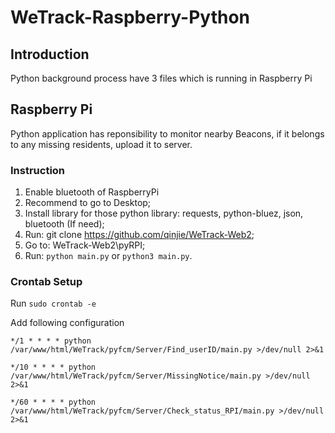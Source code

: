 # WeTrack-Raspberry-Python

## Introduction

Python background process have 3 files which is running in Raspberry Pi
    
## Raspberry Pi

Python application has reponsibility to monitor nearby  Beacons, if it belongs to any missing residents, upload it to server. 

### Instruction

1.	Enable bluetooth of RaspberryPi
2.	Recommend to go to Desktop;
3.	Install library for those python library: requests, python-bluez, json, bluetooth (If need);
4.	Run: git clone https://github.com/qinjie/WeTrack-Web2;
5.	Go to: WeTrack-Web2\pyRPI;
6.  Run: ```python main.py``` or ```python3 main.py```.

### Crontab Setup
Run ```sudo crontab -e```

Add following configuration
```
*/1 * * * * python /var/www/html/WeTrack/pyfcm/Server/Find_userID/main.py >/dev/null 2>&1
```
```
*/10 * * * * python /var/www/html/WeTrack/pyfcm/Server/MissingNotice/main.py >/dev/null 2>&1
```
```
*/60 * * * * python /var/www/html/WeTrack/pyfcm/Server/Check_status_RPI/main.py >/dev/null 2>&1
```
